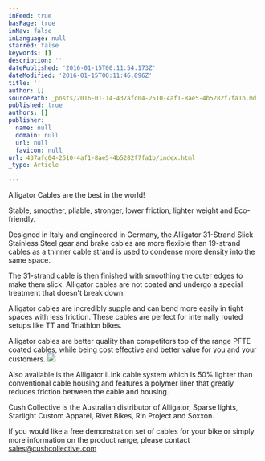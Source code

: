 ```yaml
---
inFeed: true
hasPage: true
inNav: false
inLanguage: null
starred: false
keywords: []
description: ''
datePublished: '2016-01-15T00:11:54.173Z'
dateModified: '2016-01-15T00:11:46.896Z'
title: ''
author: []
sourcePath: _posts/2016-01-14-437afc04-2510-4af1-8ae5-4b5282f7fa1b.md
published: true
authors: []
publisher:
  name: null
  domain: null
  url: null
  favicon: null
url: 437afc04-2510-4af1-8ae5-4b5282f7fa1b/index.html
_type: Article

---
```

Alligator Cables are the best in the world! 

Stable, smoother, pliable, stronger, lower friction, lighter weight and Eco-friendly. 

Designed in Italy and engineered in Germany, the Alligator 31-Strand Slick Stainless Steel gear and brake cables are more flexible than 19-strand cables as a thinner cable strand is used to condense more density into the same space. 

The 31-strand cable is then finished with smoothing the outer edges to make them slick.
Alligator cables are not coated and undergo a special treatment that doesn't break down. 

Alligator cables are incredibly supple and can bend more easily in tight spaces with less friction. These cables are perfect for internally routed setups like TT and Triathlon bikes. 

Alligator cables are better quality than competitors top of the range PFTE coated cables, while being cost effective and better value for you and your customers. ![](https://the-grid-user-content.s3-us-west-2.amazonaws.com/173d785d-4217-4a90-a015-fb65f514d9e8.jpg)

Also available is the Alligator iLink cable system which is 50% lighter than conventional cable housing and features a polymer liner that greatly reduces friction between the cable and housing. 

Cush Collective is the Australian distributor of Alligator, Sparse lights, Starlight Custom Apparel, Rivet Bikes, Rin Project and Soxxon. 

If you would like a free demonstration set of cables for your bike or simply more information on the product range, please contact sales@cushcollective.com